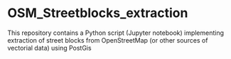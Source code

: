 # OSM_Streetblocks_extraction
This repository contains a Python script (Jupyter notebook) implementing extraction of street blocks from OpenStreetMap (or other sources of vectorial data) using PostGis
